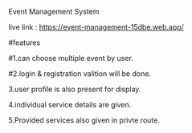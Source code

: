Event Management System

live link : https://event-management-15dbe.web.app/

#features

#1.can choose multiple event by user.

#2.login & registration valition will be done.

3.user profile is also present for display.

4.individual service details are given.

5.Provided services also given in privte route.



